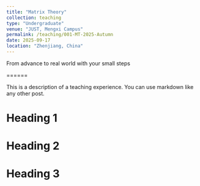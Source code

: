 ```yaml
---
title: "Matrix Theory"
collection: teaching
type: "Undergraduate"
venue: "JUST, Mengxi Campus"     
permalink: /teaching/001-MT-2025-Autumn
date: 2025-09-17
location: "Zhenjiang, China"
---
```


From advance to real world with your small steps    

======      

This is a description of a teaching experience. You can use markdown like any other post.

Heading 1
======

Heading 2
======

Heading 3
======
 
  
